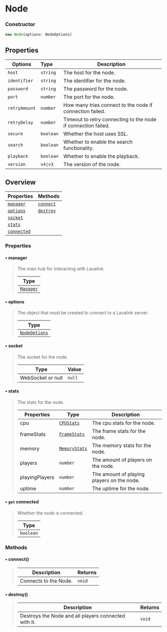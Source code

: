 # Node

### Constructor

```js
new Node(options: NodeOptions)
```

## Properties

| Options       | Type      | Description                                                   |
| ------------- | :-------- | ------------------------------------------------------------- |
| `host`        | `string`  | The host for the node.                                        |
| `identifier`  | `string`  | The identifier for the node.                                  |
| `password`    | `string`  | The password for the node.                                    |
| `port`        | `number`  | The port for the node.                                        |
| `retryAmount` | `number`  | How many tries connect to the node if connection failed.      |
| `retryDelay`  | `number`  | Timeout to retry connecting to the node if connection failed. |
| `secure`      | `boolean` | Whether the host uses SSL.                                    |
| `search`      | `boolean` | Whether to enable the search functionality.                   |
| `playback`    | `boolean` | Whether to enable the playback.                               |
| `version`     | `v4\|v3`  | The version of the node.                                      |

## Overview

| Properties                      | Methods                 |
| ------------------------------- | :---------------------- |
| [`manager`](#•-manager)         | [`connect`](#•-connect) |
| [`options`](#•-options)         | [`destroy`](#•-destroy) |
| [`socket`](#•-socket)           |                         |
| [`stats`](#•-stats)             |                         |
| [`connected`](#•-get-connected) |                         |

### Properties

#### • manager

> The main hub for interacting with Lavalink.
>
> | Type                          |
> | ----------------------------- |
> | [`Manager`](/classes/manager) |

#### • options

> The object that must be created to connect to a Lavalink server.
>
> | Type                          |
> | ----------------------------- |
> | [`NodeOptions`](#constructor) |

#### • socket

> The socket for the node.
>
> | Type              | Value  |
> | ----------------- | ------ |
> | WebSocket or null | `null` |

#### • stats

> The stats for the node.
>
> | Properties     | Type                                         | Description                                |
> | -------------- | -------------------------------------------- | ------------------------------------------ |
> | cpu            | [`CPUStats`](/typedefs/stats#cpustats)       | The cpu stats for the node.                |
> | frameStats     | [`FrameStats`](/typedefs/stats#framestats)   | The frame stats for the node.              |
> | memory         | [`MemoryStats`](/typedefs/stats#memorystats) | The memory stats for the node.             |
> | players        | `number`                                     | The amount of players on the node.         |
> | playingPlayers | `number`                                     | The amount of playing players on the node. |
> | uptime         | `number`                                     | The uptime for the node.                   |

#### • `get` connected

> Whether the node is connected.
>
> | Type      |
> | --------- |
> | `boolean` |

### Methods

#### • connect()

> | Description           | Returns |
> | --------------------- | ------- |
> | Connects to the Node. | `void`  |

#### • destroy()

> | Description                                          | Returns |
> | ---------------------------------------------------- | ------- |
> | Destroys the Node and all players connected with it. | `void`  |
